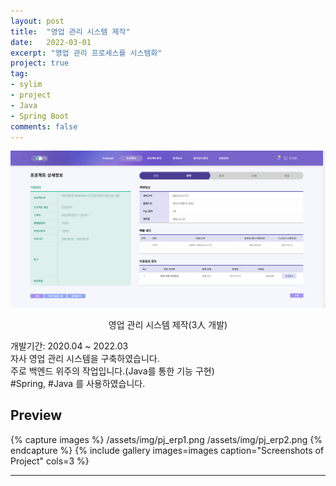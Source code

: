 ```yaml
---
layout: post
title:  "영업 관리 시스템 제작"
date:   2022-03-01
excerpt: "영업 관리 프로세스를 시스템화"
project: true
tag:
- sylim 
- project
- Java
- Spring Boot
comments: false
---
```


![Moon Homepage](/assets/img/pj_erp.png)    
    
<center>영업 관리 시스템 제작(3人 개발)</center>
     
개발기간: 2020.04 ~ 2022.03<br>
자사 영업 관리 시스템을 구축하였습니다.<br>
주로 백엔드 위주의 작업입니다.(Java를 통한 기능 구현)<br>
#Spring, #Java 를 사용하였습니다.


## Preview

{% capture images %}
	/assets/img/pj_erp1.png
	/assets/img/pj_erp2.png
{% endcapture %}
{% include gallery images=images caption="Screenshots of Project" cols=3 %}

---